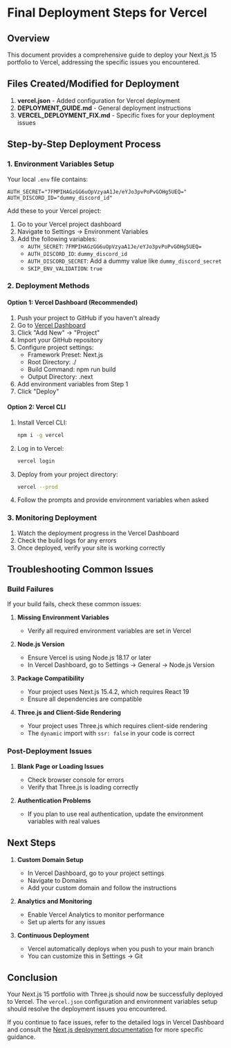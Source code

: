 # Final Deployment Steps for Vercel

## Overview

This document provides a comprehensive guide to deploy your Next.js 15 portfolio to Vercel, addressing the specific issues you encountered.

## Files Created/Modified for Deployment

1. **vercel.json** - Added configuration for Vercel deployment
2. **DEPLOYMENT_GUIDE.md** - General deployment instructions
3. **VERCEL_DEPLOYMENT_FIX.md** - Specific fixes for your deployment issues

## Step-by-Step Deployment Process

### 1. Environment Variables Setup

Your local `.env` file contains:
```
AUTH_SECRET="7FMPIHAGzGG6uOpVzyaA1Je/eYJo3pvPoPvGOHg5UEQ="
AUTH_DISCORD_ID="dummy_discord_id"
```

Add these to your Vercel project:

1. Go to your Vercel project dashboard
2. Navigate to Settings → Environment Variables
3. Add the following variables:
   - `AUTH_SECRET`: `7FMPIHAGzGG6uOpVzyaA1Je/eYJo3pvPoPvGOHg5UEQ=`
   - `AUTH_DISCORD_ID`: `dummy_discord_id`
   - `AUTH_DISCORD_SECRET`: Add a dummy value like `dummy_discord_secret`
   - `SKIP_ENV_VALIDATION`: `true`

### 2. Deployment Methods

#### Option 1: Vercel Dashboard (Recommended)

1. Push your project to GitHub if you haven't already
2. Go to [Vercel Dashboard](https://vercel.com/dashboard)
3. Click "Add New" → "Project"
4. Import your GitHub repository
5. Configure project settings:
   - Framework Preset: Next.js
   - Root Directory: ./
   - Build Command: npm run build
   - Output Directory: .next
6. Add environment variables from Step 1
7. Click "Deploy"

#### Option 2: Vercel CLI

1. Install Vercel CLI:
   ```bash
   npm i -g vercel
   ```

2. Log in to Vercel:
   ```bash
   vercel login
   ```

3. Deploy from your project directory:
   ```bash
   vercel --prod
   ```

4. Follow the prompts and provide environment variables when asked

### 3. Monitoring Deployment

1. Watch the deployment progress in the Vercel Dashboard
2. Check the build logs for any errors
3. Once deployed, verify your site is working correctly

## Troubleshooting Common Issues

### Build Failures

If your build fails, check these common issues:

1. **Missing Environment Variables**
   - Verify all required environment variables are set in Vercel

2. **Node.js Version**
   - Ensure Vercel is using Node.js 18.17 or later
   - In Vercel Dashboard, go to Settings → General → Node.js Version

3. **Package Compatibility**
   - Your project uses Next.js 15.4.2, which requires React 19
   - Ensure all dependencies are compatible

4. **Three.js and Client-Side Rendering**
   - Your project uses Three.js which requires client-side rendering
   - The `dynamic` import with `ssr: false` in your code is correct

### Post-Deployment Issues

1. **Blank Page or Loading Issues**
   - Check browser console for errors
   - Verify that Three.js is loading correctly

2. **Authentication Problems**
   - If you plan to use real authentication, update the environment variables with real values

## Next Steps

1. **Custom Domain Setup**
   - In Vercel Dashboard, go to your project settings
   - Navigate to Domains
   - Add your custom domain and follow the instructions

2. **Analytics and Monitoring**
   - Enable Vercel Analytics to monitor performance
   - Set up alerts for any issues

3. **Continuous Deployment**
   - Vercel automatically deploys when you push to your main branch
   - You can customize this in Settings → Git

## Conclusion

Your Next.js 15 portfolio with Three.js should now be successfully deployed to Vercel. The `vercel.json` configuration and environment variables setup should resolve the deployment issues you encountered.

If you continue to face issues, refer to the detailed logs in Vercel Dashboard and consult the [Next.js deployment documentation](https://nextjs.org/docs/deployment) for more specific guidance.